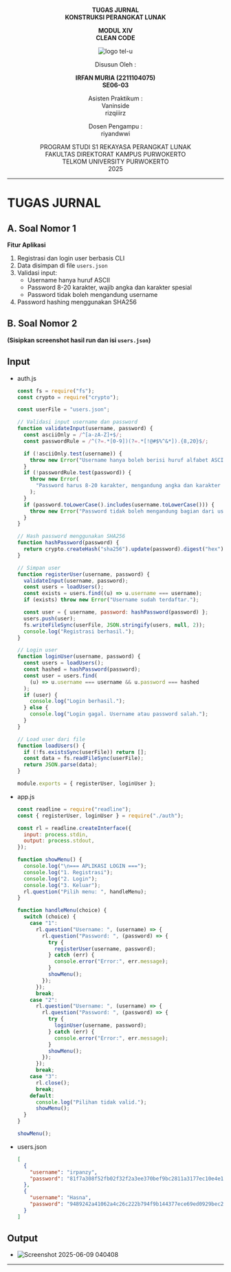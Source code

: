 <div align="center">

**TUGAS JURNAL**  
**KONSTRUKSI PERANGKAT LUNAK**

**MODUL XIV**  
**CLEAN CODE**

![logo tel-u](https://github.com/user-attachments/assets/3a44181d-9c92-47f6-8cf0-87755117fd99)

Disusun Oleh :

**IRFAN MURIA (2211104075)**  
**SE06-03**

Asisten Praktikum :  
Vaninside  
rizqiiirz

Dosen Pengampu :  
riyandwwi

PROGRAM STUDI S1 REKAYASA PERANGKAT LUNAK  
FAKULTAS DIREKTORAT KAMPUS PURWOKERTO  
TELKOM UNIVERSITY PURWOKERTO  
2025

</div>

---

# TUGAS JURNAL

## A. Soal Nomor 1

**Fitur Aplikasi**

1. Registrasi dan login user berbasis CLI
2. Data disimpan di file `users.json`
3. Validasi input:
   - Username hanya huruf ASCII
   - Password 8-20 karakter, wajib angka dan karakter spesial
   - Password tidak boleh mengandung username
4. Password hashing menggunakan SHA256

## B. Soal Nomor 2

**(Sisipkan screenshot hasil run dan isi `users.json`)**

## Input

- auth.js

  ```js
  const fs = require("fs");
  const crypto = require("crypto");

  const userFile = "users.json";

  // Validasi input username dan password
  function validateInput(username, password) {
    const asciiOnly = /^[a-zA-Z]+$/;
    const passwordRule = /^(?=.*[0-9])(?=.*[!@#$%^&*]).{8,20}$/;

    if (!asciiOnly.test(username)) {
      throw new Error("Username hanya boleh berisi huruf alfabet ASCII.");
    }
    if (!passwordRule.test(password)) {
      throw new Error(
        "Password harus 8-20 karakter, mengandung angka dan karakter spesial."
      );
    }
    if (password.toLowerCase().includes(username.toLowerCase())) {
      throw new Error("Password tidak boleh mengandung bagian dari username.");
    }
  }

  // Hash password menggunakan SHA256
  function hashPassword(password) {
    return crypto.createHash("sha256").update(password).digest("hex");
  }

  // Simpan user
  function registerUser(username, password) {
    validateInput(username, password);
    const users = loadUsers();
    const exists = users.find((u) => u.username === username);
    if (exists) throw new Error("Username sudah terdaftar.");

    const user = { username, password: hashPassword(password) };
    users.push(user);
    fs.writeFileSync(userFile, JSON.stringify(users, null, 2));
    console.log("Registrasi berhasil.");
  }

  // Login user
  function loginUser(username, password) {
    const users = loadUsers();
    const hashed = hashPassword(password);
    const user = users.find(
      (u) => u.username === username && u.password === hashed
    );
    if (user) {
      console.log("Login berhasil.");
    } else {
      console.log("Login gagal. Username atau password salah.");
    }
  }

  // Load user dari file
  function loadUsers() {
    if (!fs.existsSync(userFile)) return [];
    const data = fs.readFileSync(userFile);
    return JSON.parse(data);
  }

  module.exports = { registerUser, loginUser };
  ```

- app.js

  ```js
  const readline = require("readline");
  const { registerUser, loginUser } = require("./auth");

  const rl = readline.createInterface({
    input: process.stdin,
    output: process.stdout,
  });

  function showMenu() {
    console.log("\n=== APLIKASI LOGIN ===");
    console.log("1. Registrasi");
    console.log("2. Login");
    console.log("3. Keluar");
    rl.question("Pilih menu: ", handleMenu);
  }

  function handleMenu(choice) {
    switch (choice) {
      case "1":
        rl.question("Username: ", (username) => {
          rl.question("Password: ", (password) => {
            try {
              registerUser(username, password);
            } catch (err) {
              console.error("Error:", err.message);
            }
            showMenu();
          });
        });
        break;
      case "2":
        rl.question("Username: ", (username) => {
          rl.question("Password: ", (password) => {
            try {
              loginUser(username, password);
            } catch (err) {
              console.error("Error:", err.message);
            }
            showMenu();
          });
        });
        break;
      case "3":
        rl.close();
        break;
      default:
        console.log("Pilihan tidak valid.");
        showMenu();
    }
  }

  showMenu();
  ```

- users.json
  ```json
  [
    {
      "username": "irpanzy",
      "password": "81f7a308f52fb02f32f2a3ee370bef9bc2811a3177ec10e4e1777c155041d02c"
    },
    {
      "username": "Hasna",
      "password": "9489242a41062a4c26c222b794f9b144377ece69ed0929bec2c8c29d6fd1a73d"
    }
  ]
  ```

## Output

- ![Screenshot 2025-06-09 040408](https://github.com/user-attachments/assets/67c7b214-50e9-4e34-9801-4cf9f567c323)

---
